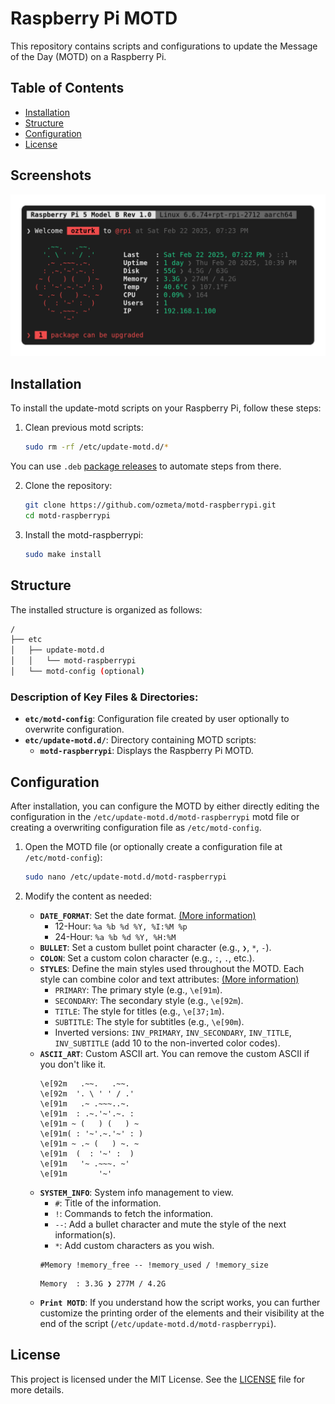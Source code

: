 # Raspberry Pi MOTD

This repository contains scripts and configurations to update the Message of the Day (MOTD) on a Raspberry Pi.

## Table of Contents
- [Installation](#installation)
- [Structure](#structure)
- [Configuration](#configuration)
- [License](#license)

## Screenshots
![Screenshot 1](assets/screenshots/screenshot1.png)

## Installation

To install the update-motd scripts on your Raspberry Pi, follow these steps:

1. Clean previous motd scripts:
    ```sh
    sudo rm -rf /etc/update-motd.d/*
    ```

You can use `.deb` [package releases](https://github.com/ozmeta/motd-raspberrypi/releases) to automate steps from there.

2. Clone the repository:
    ```sh
    git clone https://github.com/ozmeta/motd-raspberrypi.git
    cd motd-raspberrypi
    ```

3. Install the motd-raspberrypi:
    ```sh
    sudo make install
    ```

## Structure

The installed structure is organized as follows:

```bash
/
├── etc
│   ├── update-motd.d
│   │   └── motd-raspberrypi
│   └── motd-config (optional)
```

### Description of Key Files & Directories:

- **`etc/motd-config`**: Configuration file created by user optionally to overwrite configuration.
- **`etc/update-motd.d/`**: Directory containing MOTD scripts:
    - **`motd-raspberrypi`**: Displays the Raspberry Pi MOTD.

## Configuration

After installation, you can configure the MOTD by either directly editing the configuration in the `/etc/update-motd.d/motd-raspberrypi` motd file or creating a overwriting configuration file as `/etc/motd-config`.

1. Open the MOTD file (or optionally create a configuration file at `/etc/motd-config`):
    ```sh
    sudo nano /etc/update-motd.d/motd-raspberrypi
    ```

2. Modify the content as needed:
    - **`DATE_FORMAT`**: Set the date format. [(More information)](https://www.cyberciti.biz/faq/linux-unix-formatting-dates-for-display/)
        - 12-Hour: `%a %b %d %Y, %I:%M %p`
        - 24-Hour: `%a %b %d %Y, %H:%M`
    - **`BULLET`**: Set a custom bullet point character (e.g., `❯`, `*`, `-`).
    - **`COLON`**: Set a custom colon character (e.g., `:`, `.`, etc.).
    - **`STYLES`**: Define the main styles used throughout the MOTD. Each style can combine color and text attributes: [(More information)](https://misc.flogisoft.com/bash/tip_colors_and_formatting)
        - `PRIMARY`: The primary style (e.g., `\e[91m`).
        - `SECONDARY`: The secondary style (e.g., `\e[92m`).
        - `TITLE`: The style for titles (e.g., `\e[37;1m`).
        - `SUBTITLE`: The style for subtitles (e.g., `\e[90m`).
        - Inverted versions: `INV_PRIMARY`, `INV_SECONDARY`, `INV_TITLE`, `INV_SUBTITLE` (add 10 to the non-inverted color codes).
    - **`ASCII_ART`**: Custom ASCII art. You can remove the custom ASCII if you don't like it.
        ```
        \e[92m   .~~.   .~~.
        \e[92m  '. \ ' ' / .'
        \e[91m   .~ .~~~..~.
        \e[91m  : .~.'~'.~. :
        \e[91m ~ (   ) (   ) ~
        \e[91m( : '~'.~.'~' : )
        \e[91m ~ .~ (   ) ~. ~
        \e[91m  (  : '~' :  )
        \e[91m   '~ .~~~. ~'
        \e[91m       '~'
        ```
    - **`SYSTEM_INFO`**: System info management to view.
        - `#`: Title of the information.
        - `!`: Commands to fetch the information.
        - `--`: Add a bullet character and mute the style of the next information(s).
        - `*`: Add custom characters as you wish.
        ```
        #Memory !memory_free -- !memory_used / !memory_size
        ```
        ```
        Memory  : 3.3G ❯ 277M / 4.2G
        ```
    - **`Print MOTD`**: If you understand how the script works, you can further customize the printing order of the elements and their visibility at the end of the script (`/etc/update-motd.d/motd-raspberrypi`).

## License

This project is licensed under the MIT License. See the [LICENSE](LICENSE) file for more details.
